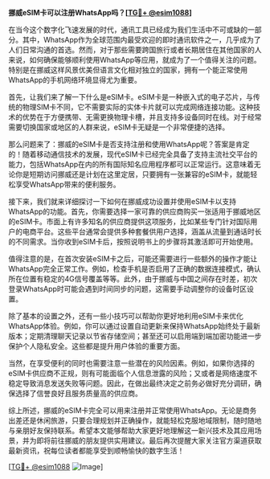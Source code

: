 **挪威eSIM卡可以注册WhatsApp吗？[[TG💪+ @esim1088](https://t.me/s/esim1088)]**

在当今这个数字化飞速发展的时代，通讯工具已经成为我们生活中不可或缺的一部分。其中，WhatsApp作为全球范围内最受欢迎的即时通讯软件之一，几乎成为了人们日常沟通的首选。然而，对于那些需要跨国旅行或者长期居住在其他国家的人来说，如何确保能够顺利使用WhatsApp等应用，就成为了一个值得关注的问题。特别是在挪威这样风景优美但语言文化相对独立的国家，拥有一个能正常使用WhatsApp的手机网络环境显得尤为重要。

首先，让我们来了解一下什么是eSIM卡。eSIM卡是一种嵌入式的电子芯片，与传统的物理SIM卡不同，它不需要实际的实体卡片就可以完成网络连接功能。这种技术的优势在于方便携带、无需更换物理卡槽，并且支持多设备同时在线。对于经常需要切换国家或地区的人群来说，eSIM卡无疑是一个非常便捷的选择。

那么问题来了：挪威的eSIM卡是否支持注册和使用WhatsApp呢？答案是肯定的！随着移动通信技术的发展，现代eSIM卡已经完全具备了支持主流社交平台的能力，包括WhatsApp在内的所有国际知名应用程序都可以正常运行。这意味着无论你是短期访问挪威还是计划在这里定居，只要拥有一张兼容的eSIM卡，就能轻松享受WhatsApp带来的便利服务。

接下来，我们就来详细探讨一下如何在挪威成功设置并使用eSIM卡以支持WhatsApp的功能。首先，你需要选择一家可靠的供应商购买一张适用于挪威地区的eSIM卡。市面上有许多知名的供应商提供这项服务，比如某些专门针对国际用户的电商平台。这些平台通常会提供多种套餐供用户选择，涵盖从流量到通话时长的不同需求。当你收到eSIM卡后，按照说明书上的步骤将其激活即可开始使用。

值得注意的是，在首次安装eSIM卡之后，可能还需要进行一些额外的操作才能让WhatsApp完全正常工作。例如，检查手机是否启用了正确的数据连接模式，确认所在位置有稳定的4G信号覆盖等等。此外，由于挪威与中国之间存在时差，初次登录WhatsApp时可能会遇到时间同步的问题，这需要手动调整你的设备时区设置。

除了基本的设置之外，还有一些小技巧可以帮助你更好地利用eSIM卡来优化WhatsApp体验。例如，你可以通过设置自动更新来保持WhatsApp始终处于最新版本；定期清理聊天记录以节省存储空间；甚至还可以启用端到端加密功能进一步保护个人隐私安全。这些都是提升用户体验的重要方面。

当然，在享受便利的同时也需要注意一些潜在的风险因素。例如，如果你选择的eSIM卡供应商不正规，则有可能面临个人信息泄露的风险；又或者是网络速度不稳定导致消息发送失败等问题。因此，在做出最终决定之前务必做好充分调研，确保选择了信誉良好且服务质量高的供应商。

综上所述，挪威的eSIM卡完全可以用来注册并正常使用WhatsApp。无论是商务出差还是休闲旅游，只要合理规划并正确操作，就能轻松克服地域限制，随时随地与亲朋好友保持联系。希望本文能够帮助大家更好地理解这一新兴技术及其应用场景，并为即将前往挪威的朋友提供实用建议。最后再次提醒大家关注官方渠道获取最新资讯，祝每位读者都能享受到顺畅愉快的数字生活！

[[TG💪+ @esim1088](https://t.me/s/esim1088) ![Image](https://i.postimg.cc/4NQfJmqS/Snipaste-2025-05-13-00-14-12.png)]